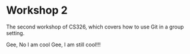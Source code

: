 

# Workshop 2


The second workshop of CS326, which covers how to use Git in a group setting.


Gee, No I am cool
Gee, I am still cool!!!
